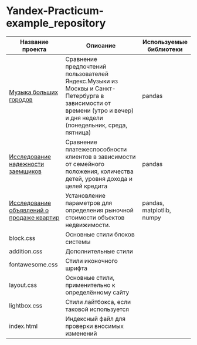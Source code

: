# Yandex-Practicum-example_repository
Название проекта  |Описание|Используемые библиотеки
----------------|-----------------|----
[Музыка больших городов](https://github.com/SvetlanaAlekseevaa/Yandex-Practicum-example_repository/tree/main/music_of_big_city)          |Сравнение предпочтений пользователей Яндекс.Музыки из Москвы и Санкт-Петербурга в зависимости от времени (утро и вечер) и дня недели (понедельник, среда, пятница) |pandas
[Исследование надежности заемщиков](https://github.com/SvetlanaAlekseevaa/Yandex-Practicum-example_repository/tree/main/reliabillity_of_borrowers)       |Сравнение платежеспособности клиентов в зависимости от семейного положения, количества детей, уровня дохода и целей кредита |pandas
[Исследование объявлений о продаже квартир](https://github.com/SvetlanaAlekseevaa/Yandex-Practicum-example_repository/tree/main/sale_of_appartments)  | Установление параметров для определения рыночной стоимости объектов недвижимости.|pandas, matplotlib, numpy
block.css       | Основные стили блоков системы
addition.css    | Дополнительные стили
fontawesome.css | Стили иконочного шрифта
layout.css      | Основные стили, применительно к определённому сайту
lightbox.css    | Стили лайтбокса, если таковой используется
index.html      | Индексный файл для проверки вносимых изменений
